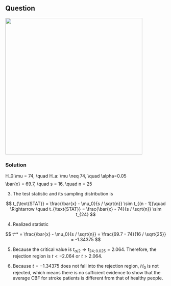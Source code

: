 ## Question
<img width="429" src="https://github.com/user-attachments/assets/b2fa222c-2db5-449e-8a82-f97fbf703569">

### Solution
H_0:\mu = 74, \quad H_a: \mu \neq 74, \quad \alpha=0.05 $$ $$ \bar{x} = 69.7, \quad s = 16, \quad n = 25
  
3. The test statistic and its sampling distribution is  

$$
t_{\text{STAT}} = \frac{\bar{x} - \mu_0}{s / \sqrt{n}} \sim t_{(n - 1)}\quad \Rightarrow \quad t_{\text{STAT}} = \frac{\bar{x} - 74}{s / \sqrt{n}} \sim t_{24}
$$
     
4. Realized statistic 

$$
t^* = \frac{\bar{x} - \mu_0}{s / \sqrt{n}} = \frac{69.7 - 74}{16 / \sqrt{25}} = -1.34375
$$
     
5. Because the critical value is $t_{\alpha / 2} \Rightarrow t_{24;0.025}=2.064$. Therefore, the rejection region is $t < -2.064$ or $t > 2.064$.
     
7. Because $t = -1.34375$ does not fall into the rejection region, $H_0$ is not rejected, which means there is no sufficient evidence to show that the average CBF for stroke patients is different from that of healthy people.

